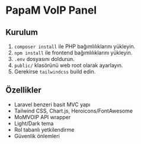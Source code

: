 # PapaM VoIP Panel

## Kurulum

1. `composer install` ile PHP bağımlılıklarını yükleyin.
2. `npm install` ile frontend bağımlılıklarını yükleyin.
3. `.env` dosyasını doldurun.
4. `public/` klasörünü web root olarak ayarlayın.
5. Gerekirse `tailwindcss` build edin.

## Özellikler
- Laravel benzeri basit MVC yapı
- Tailwind CSS, Chart.js, Heroicons/FontAwesome
- MoMVOIP API wrapper
- Light/Dark tema
- Rol tabanlı yetkilendirme
- Güvenlik önlemleri
